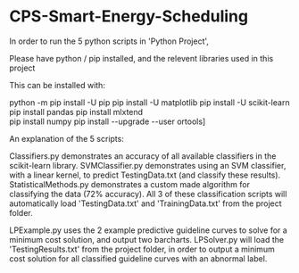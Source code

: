 # CPS-Smart-Energy-Scheduling

In order to run the 5 python scripts in 'Python Project', 

Please have python / pip installed, and the relevent libraries used in this project

This can be installed with: 

python -m pip install -U pip
pip install -U matplotlib
pip install -U scikit-learn
pip install pandas
pip install mlxtend  
pip install numpy
pip install --upgrade --user ortools]

An explanation of the 5 scripts:

Classifiers.py demonstrates an accuracy of all available classifiers in the scikit-learn library.
SVMClassifier.py demonstrates using an SVM classifier, with a linear kernel, to predict TestingData.txt (and classify these results). 
StatisticalMethods.py demonstrates a custom made algorithm for classifying the data (72% accuracy).
All 3 of these classification scripts will automatically load 'TestingData.txt' and 'TrainingData.txt' from the project folder.

LPExample.py uses the 2 example predictive guideline curves to solve for a minimum cost solution, and output two barcharts.
LPSolver.py will load the 'TestingResults.txt' from the project folder, in order to output a minimum cost solution for all classified guideline curves with an abnormal label.
